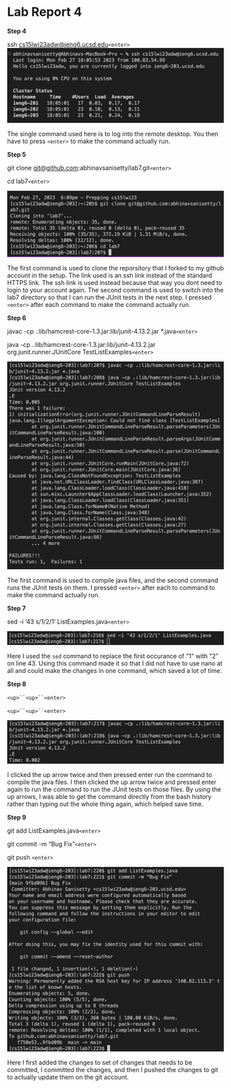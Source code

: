 # Lab Report 4

**Step 4**

ssh cs15lwi23adw@ieng6.ucsd.edu`<enter>`
![step4](ssh.png)

The single command used here is to log into the remote desktop. You then have to press `<enter>` to make the command actually run.


**Step 5**

git clone git@github.com:abhinavsanisetty/lab7.git`<enter>`

cd lab7`<enter>`

![step5](gitClone.png)

The first command is used to clone the reporsitory that I forked to my github account in the setup. The link used is an ssh link instead of the standard HTTPS link. The ssh link is used instead because that way you dont need to login to your account again. The second command is used to switch into the lab7 directory so that I can run the JUnit tests in the next step. I pressed `<enter>` after each command to make the command actually run.

**Step 6**

javac -cp .:lib/hamcrest-core-1.3.jar:lib/junit-4.13.2.jar \*.java`<enter>`

java -cp .:lib/hamcrest-core-1.3.jar:lib/junit-4.13.2.jar org.junit.runner.JUnitCore TestListExamples`<enter>`

![step6](failTest.png)

The first command is used to compile java files, and the second command runs the JUnit tests on them. I pressed `<enter>` after each to command to make the command actually run.


**Step 7**

sed -i ‘43 s/1/2/1’ ListExamples.java`<enter>`

![step7](bugFix.png)

Here I used the `sed` command to replace the first occurance of "1" with "2" on line 43. Using this command made it so that I did not have to use nano at all and could make the changes in one command, which saved a lot of time.

**Step 8**

`<up>``<up>``<enter>`

`<up>``<up>``<enter>`

![step8](passTest.png)

I clicked the up arrow twice and then pressed enter run the command to compile the java files. I then clicked the up arrow twice and pressed enter again to run the command to run the JUnit tests on those files. By using the up arrows, I was able to get the command directly from the bash history rather than typing out the whole thing again, which helped save time.

**Step 9**

git add ListExamples.java`<enter>`

git commit -m “Bug Fix”`<enter>`

git push `<enter>`

![step](updateChanges.png)

Here I first added the changes to set of changes that needs to be committed, I committed the changes, and then I pushed the changes to git to actually update them on the git account.






